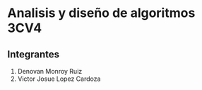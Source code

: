 # Analisis y diseño de algoritmos 3CV4

## Integrantes
1. Denovan Monroy Ruiz
2. Victor Josue Lopez Cardoza
